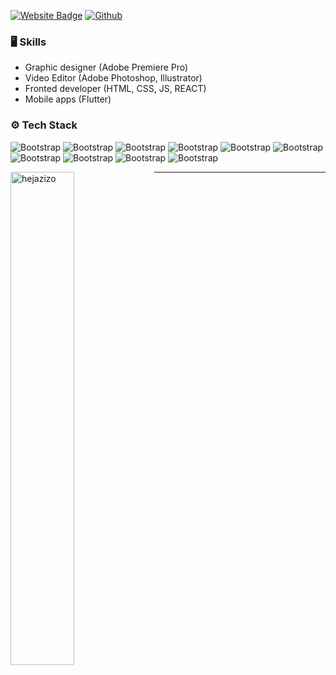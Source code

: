 




[![Website Badge](https://img.shields.io/badge/-Website-c14438?style=flat&logo=Google-Chrome&logoColor=white&link=https://vegaxzy.xyz)](https://vegaxzy.xyz)
[![Github](https://img.shields.io/github/followers/vegaxzy?label=Follow&style=social)](https://github.com/hejazizo)

### 🖥 Skills

- Graphic designer (Adobe Premiere Pro)
- Video Editor (Adobe Photoshop, Illustrator)
- Fronted developer (HTML, CSS, JS, REACT)
- Mobile apps (Flutter)
### ⚙️ Tech Stack

![Bootstrap](https://img.shields.io/badge/-HTML-05122A?style=flat-square&logo=HTML&color=353535) ![Bootstrap](https://img.shields.io/badge/-CSS-05122A?style=flat-square&logo=CSS&color=353535) ![Bootstrap](https://img.shields.io/badge/-Java%20Script-05122A?style=flat-square&logo=Java-Script&color=353535) ![Bootstrap](https://img.shields.io/badge/-React-05122A?style=flat-square&logo=React&color=353535) ![Bootstrap](https://img.shields.io/badge/-Adobe%20Photoshop-05122A?style=flat-square&logo=Adobe-Photoshop&color=353535) ![Bootstrap](https://img.shields.io/badge/-Adobe%20Illustrator-05122A?style=flat-square&logo=Adobe-Illustrator&color=353535) ![Bootstrap](https://img.shields.io/badge/-Adobe%20After%20Effects-05122A?style=flat-square&logo=Adobe-After-Effects&color=353535) ![Bootstrap](https://img.shields.io/badge/-Adobe%20Premiere%20Pro-05122A?style=flat-square&logo=Adobe-Premiere-Pro&color=353535) ![Bootstrap](https://img.shields.io/badge/-Android%20Studio-05122A?style=flat-square&logo=Android-Studio&color=353535) ![Bootstrap](https://img.shields.io/badge/-Visual%20Studio-05122A?style=flat-square&logo=Visual-Studio&color=353535)

<div>
  <img width="45%" align="left" src="https://github-readme-stats.vercel.app/api/top-langs?username=vegaxzy&show_icons=true&locale=en&layout=compact" alt="hejazizo" />
</div>


---
